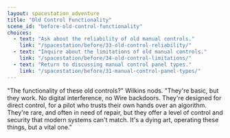```yaml
---
layout: spacestation_adventure
title: "Old Control Functionality"
scene_id: "before-old-control-functionality"
choices:
  - text: "Ask about the reliability of old manual controls."
    link: "/spacestation/before/33-old-control-reliability/"
  - text: "Inquire about the limitations of old manual controls."
    link: "/spacestation/before/34-old-control-limitations/"
  - text: "Return to discussing manual control panel types."
    link: "/spacestation/before/31-manual-control-panel-types/"
---
```


"The functionality of these old controls?" Wilkins nods. "They're basic, but they work. No digital interference, no Wire backdoors. They're designed for direct control, for a pilot who trusts their own hands over an algorithm. They're rare, and often in need of repair, but they offer a level of control and security that modern systems can't match. It's a dying art, operating these things, but a vital one."
